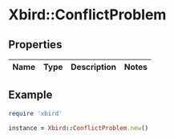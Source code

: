 # Xbird::ConflictProblem

## Properties

| Name | Type | Description | Notes |
| ---- | ---- | ----------- | ----- |

## Example

```ruby
require 'xbird'

instance = Xbird::ConflictProblem.new()
```

